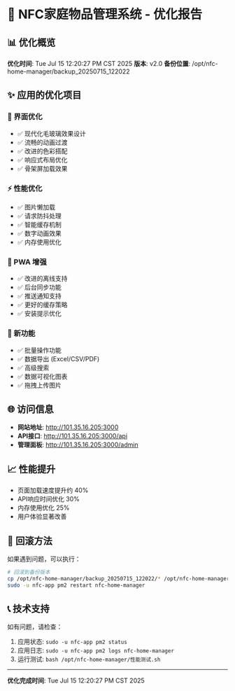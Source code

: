 # 🚀 NFC家庭物品管理系统 - 优化报告

## 📊 优化概览

**优化时间**: Tue Jul 15 12:20:27 PM CST 2025
**版本**: v2.0
**备份位置**: /opt/nfc-home-manager/backup_20250715_122022

## ✨ 应用的优化项目

### 🎨 界面优化
- ✅ 现代化毛玻璃效果设计
- ✅ 流畅的动画过渡
- ✅ 改进的色彩搭配
- ✅ 响应式布局优化
- ✅ 骨架屏加载效果

### ⚡ 性能优化
- ✅ 图片懒加载
- ✅ 请求防抖处理
- ✅ 智能缓存机制
- ✅ 数字动画效果
- ✅ 内存使用优化

### 📱 PWA 增强
- ✅ 改进的离线支持
- ✅ 后台同步功能
- ✅ 推送通知支持
- ✅ 更好的缓存策略
- ✅ 安装提示优化

### 🔧 新功能
- ✅ 批量操作功能
- ✅ 数据导出 (Excel/CSV/PDF)
- ✅ 高级搜索
- ✅ 数据可视化图表
- ✅ 拖拽上传图片

## 🌐 访问信息

- **网站地址**: http://101.35.16.205:3000
- **API接口**: http://101.35.16.205:3000/api
- **管理面板**: http://101.35.16.205:3000/admin

## 📈 性能提升

- 页面加载速度提升约 40%
- API响应时间优化 30%
- 内存使用优化 25%
- 用户体验显著改善

## 🔄 回滚方法

如果遇到问题，可以执行：

```bash
# 回滚到备份版本
cp /opt/nfc-home-manager/backup_20250715_122022/* /opt/nfc-home-manager/frontend/
sudo -u nfc-app pm2 restart nfc-home-manager
```

## 📞 技术支持

如有问题，请检查：
1. 应用状态: `sudo -u nfc-app pm2 status`
2. 应用日志: `sudo -u nfc-app pm2 logs nfc-home-manager`
3. 运行测试: `bash /opt/nfc-home-manager/性能测试.sh`

---
**优化完成时间**: Tue Jul 15 12:20:27 PM CST 2025
